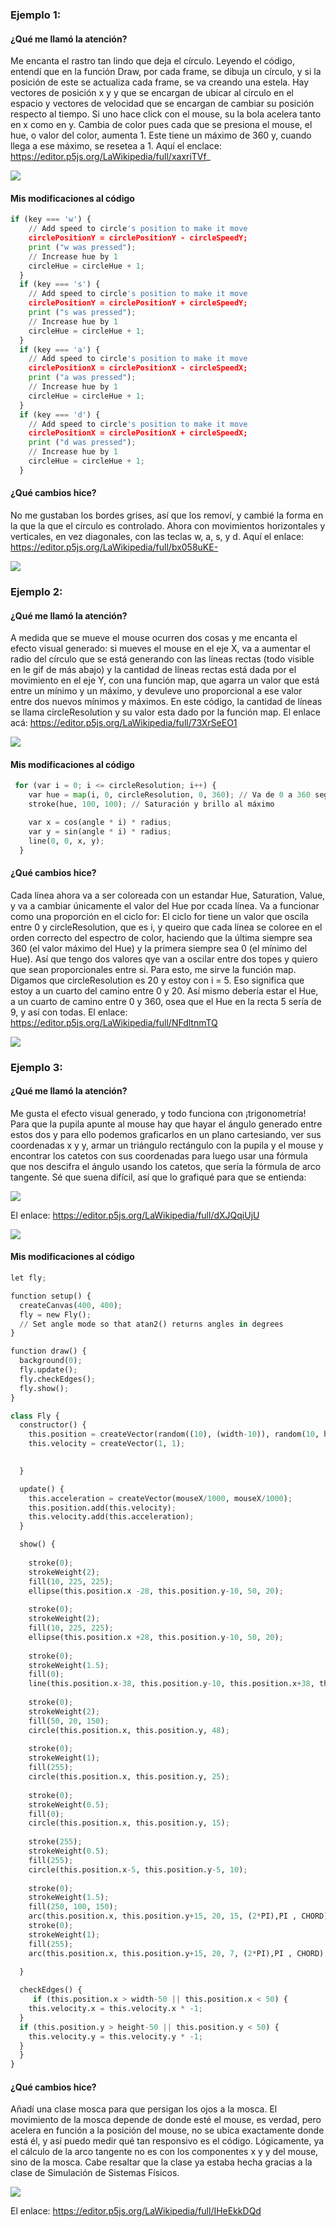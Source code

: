 ### Ejemplo 1:
#### ¿Qué me llamó la atención?

Me encanta el rastro tan lindo que deja el círculo. Leyendo el código, entendí que en la función Draw, por cada frame, se dibuja un círculo, y si la posición de este se actualiza cada frame, se va creando una estela. Hay vectores de posición x y y que se encargan de ubicar al círculo en el espacio y vectores de velocidad que se encargan de cambiar su posición respecto al tiempo. Si uno hace click con el mouse, su la bola acelera tanto en x como en y. Cambia de color pues cada que se presiona el mouse, el hue, o valor del color, aumenta 1. Este tiene un máximo de 360 y, cuando llega a ese máximo, se resetea a 1. Aquí el enclace: https://editor.p5js.org/LaWikipedia/full/xaxriTVf_

![](RastrodeColores.gif)

#### Mis modificaciones al código

```py
if (key === 'w') {
    // Add speed to circle's position to make it move
    circlePositionY = circlePositionY - circleSpeedY;
    print ("w was pressed");
    // Increase hue by 1
    circleHue = circleHue + 1;
  }
  if (key === 's') {
    // Add speed to circle's position to make it move
    circlePositionY = circlePositionY + circleSpeedY;
    print ("s was pressed");
    // Increase hue by 1
    circleHue = circleHue + 1;
  }
  if (key === 'a') {
    // Add speed to circle's position to make it move
    circlePositionX = circlePositionX - circleSpeedX;
    print ("a was pressed");
    // Increase hue by 1
    circleHue = circleHue + 1;
  }
  if (key === 'd') {
    // Add speed to circle's position to make it move
    circlePositionX = circlePositionX + circleSpeedX;
    print ("d was pressed");
    // Increase hue by 1
    circleHue = circleHue + 1;
  }
```

#### ¿Qué cambios hice?

No me gustaban los bordes grises, así que los removí, y cambié la forma en la que la que el círculo es controlado. Ahora con movimientos horizontales y verticales, en vez diagonales, con las teclas w, a, s, y d. Aquí el enlace: https://editor.p5js.org/LaWikipedia/full/bx058uKE-

![](RastrodeColoresPropio.gif)

### Ejemplo 2:
#### ¿Qué me llamó la atención?

A medida que se mueve el mouse ocurren dos cosas y me encanta el efecto visual generado: si mueves el mouse en el eje X, va a aumentar el radio del círculo que se está generando con las líneas rectas (todo visible en le gif de más abajo) y la cantidad de líneas rectas está dada por el movimiento en el eje Y, con una función map, que agarra un valor que está entre un mínimo y un máximo, y devuleve uno proporcional a ese valor entre dos nuevos mínimos y máximos. En este código, la cantidad de líneas se llama circleResolution y su valor esta dado por la función map. El enlace acá: https://editor.p5js.org/LaWikipedia/full/73XrSeEO1

![](LineasRotatorias.gif)

#### Mis modificaciones al código

```py
 for (var i = 0; i <= circleResolution; i++) {
    var hue = map(i, 0, circleResolution, 0, 360); // Va de 0 a 360 según la línea
    stroke(hue, 100, 100); // Saturación y brillo al máximo

    var x = cos(angle * i) * radius;
    var y = sin(angle * i) * radius;
    line(0, 0, x, y);
  }
```

#### ¿Qué cambios hice?

Cada línea ahora va a ser coloreada con un estandar Hue, Saturation, Value, y va a cambiar únicamente el valor del Hue por ccada línea. Va a funcionar como una proporción en el ciclo for: El ciclo for tiene un valor que oscila entre 0 y circleResolution, que es i, y queiro que cada línea se coloree en el orden correcto del espectro de color, haciendo que la última siempre sea 360 (el valor máximo del Hue) y la primera siempre sea 0 (el mínimo del Hue). Así que tengo dos valores qye van a oscilar entre dos topes y quiero que sean proporcionales entre si. Para esto, me sirve la función map. Digamos que circleResolution es 20 y estoy con i = 5. Eso significa que estoy a un cuarto del camino entre 0 y 20. Así mismo debería estar el Hue, a un cuarto de camino entre 0 y 360, osea que el Hue en la recta 5 sería de 9, y así con todas. El enlace: https://editor.p5js.org/LaWikipedia/full/NFdltnmTQ

![](LineasRotatoriasPropio.gif)

### Ejemplo 3:
#### ¿Qué me llamó la atención?

Me gusta el efecto visual generado, y todo funciona con ¡trigonometría! Para que la pupila apunte al mouse hay que hayar el ángulo generado entre estos dos y para ello podemos graficarlos en un plano cartesiando, ver sus coordenadas x y y, armar un triángulo rectángulo con la pupila y el mouse y encontrar los catetos con sus coordenadas para luego usar una fórmula que nos descifra el ángulo usando los catetos, que sería la fórmula de arco tangente. Sé que suena difícil, así que lo grafiqué para que se entienda: 

![](Explicación.jpeg)

El enlace: https://editor.p5js.org/LaWikipedia/full/dXJQqiUjU

![](Aim.gif)

#### Mis modificaciones al código

```py
let fly;

function setup() {
  createCanvas(400, 400);
  fly = new Fly();
  // Set angle mode so that atan2() returns angles in degrees
}

function draw() {
  background(0);
  fly.update();
  fly.checkEdges();
  fly.show();
}

class Fly {
  constructor() {
    this.position = createVector(random((10), (width-10)), random(10, height-10));
    this.velocity = createVector(1, 1);
    

  }

  update() {
    this.acceleration = createVector(mouseX/1000, mouseX/1000);
    this.position.add(this.velocity);
    this.velocity.add(this.acceleration);
  }

  show() {
    
    stroke(0);
    strokeWeight(2);
    fill(10, 225, 225);
    ellipse(this.position.x -28, this.position.y-10, 50, 20);
    
    stroke(0);
    strokeWeight(2);
    fill(10, 225, 225);
    ellipse(this.position.x +28, this.position.y-10, 50, 20);
    
    stroke(0);
    strokeWeight(1.5);
    fill(0);
    line(this.position.x-38, this.position.y-10, this.position.x+38, this.position.y-10);
    
    stroke(0);
    strokeWeight(2);
    fill(50, 20, 150);
    circle(this.position.x, this.position.y, 48);
    
    stroke(0);
    strokeWeight(1);
    fill(255);
    circle(this.position.x, this.position.y, 25);
    
    stroke(0);
    strokeWeight(0.5);
    fill(0);
    circle(this.position.x, this.position.y, 15);
    
    stroke(255);
    strokeWeight(0.5);
    fill(255);
    circle(this.position.x-5, this.position.y-5, 10);
    
    stroke(0);
    strokeWeight(1.5);
    fill(250, 100, 150);
    arc(this.position.x, this.position.y+15, 20, 15, (2*PI),PI , CHORD);
    stroke(0);
    strokeWeight(1);
    fill(255);
    arc(this.position.x, this.position.y+15, 20, 7, (2*PI),PI , CHORD);
   
  }

  checkEdges() {
     if (this.position.x > width-50 || this.position.x < 50) {
    this.velocity.x = this.velocity.x * -1;
  }
  if (this.position.y > height-50 || this.position.y < 50) {
    this.velocity.y = this.velocity.y * -1;
  }
  }
}
```

#### ¿Qué cambios hice?

Añadí una clase mosca para que persigan los ojos a la mosca. El movimiento de la mosca depende de donde esté el mouse, es verdad, pero acelera en función a la posición del mouse, no se ubica exactamente donde está él, y así puedo medir qué tan responsivo es el código. Lógicamente, ya el cálculo de la arco tangente no es con los componentes x y y del mouse, sino de la mosca. Cabe resaltar que la clase ya estaba hecha gracias a la clase de Simulación de Sistemas Físicos. 

![](AimPropio.gif)

El enlace: https://editor.p5js.org/LaWikipedia/full/IHeEkkDQd

